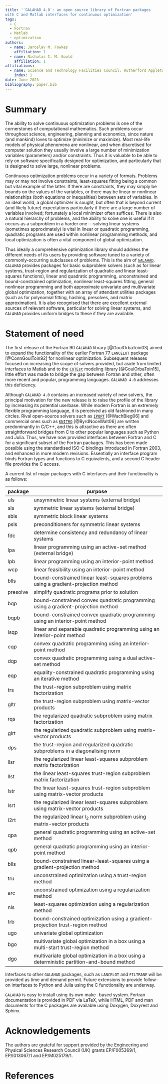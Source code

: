 ```yaml
---
title: '`GALAHAD 4.0`: an open source library of Fortran packages
with C and Matlab interfaces for continuous optimization'
tags:
  - C
  - Fortran
  - Matlab
  - optimization
authors:
  - name: Jaroslav M. Fowkes
    affiliation: 1
  - name: Nicholas I. M. Gould
    affiliation: 1
affiliations:
  - name: Science and Technology Facilities Council, Rutherford Appleton Laboratory, Harwell Campus, Didcot, Oxfordshire, OX11 0QX, UK
    index: 1
date: June 2023
bibliography: paper.bib
---
```

# Summary

The ability to solve continuous optimization problems is one of the
cornerstones of computational mathematics. Such problems occur
throughout science, engineering, planning and economics, since nature
(and mankind) loves to optimize (minimize or maximize). Most real-life
models of physical phenomena are nonlinear, and when discretised for
computer solution they usually involve a large number of minimization
variables (parameters) and/or constraints. Thus it is valuable to be
able to rely on software specifically designed for optimization, and
particularly that is designed to solve large, nonlinear problems.

Continuous optimization problems occur in a variety of formats. Problems
may or may not involve constraints, least-squares fitting being a common
but vital example of the latter. If there are constraints, they may
simply be bounds on the values of the variables, or there may be linear
or nonlinear relationships (both equations or inequalities) between sets
of variables. In an ideal world, a global optimizer is sought, but often
that is beyond current (and likely future) expectations particularly if
there are a large number of variables involved; fortunately a local
minimizer often suffices. There is also a natural hierarchy of problems,
and the ability to solve one is useful if it occurs as a subproblem in a
harder one---solving linear systems (sometimes approximately) is vital
in linear or quadratic programming, quadratic programs are used within
nonlinear programming methods, and local optimization is often a vital
component of global optimization.

Thus ideally a comprehensive optimization library should address the
different needs of its users by providing software tuned to a variety of
commonly-occurring subclasses of problems. This is the aim of
[`GALAHAD`](https://github.com/ralna/GALAHAD). `GALAHAD` provides
packages for basic subproblem solvers (such as for linear systems,
trust-region and regularization of quadratic and linear least-squares
functions), linear and quadratic programming, unconstrained and
bound-constrained optimization, nonlinear least-squares fitting, general
nonlinear programming and both approximate univariate and multivariate
global optimization, together with an array of attendant utilities packages
(such as for polynomial fitting, hashing, presolves, and matrix
approximation).  It is also recognised that there are excellent external
sources of relevant software, particular for solving linear systems,
and `GALAHAD` provides uniform bridges to these if they are available.

# Statement of need

The first release of the Fortran 90 `GALAHAD` library [@GoulOrbaToin03]
aimed to  expand the functionality of the earlier Fortran 77
`LANCELOT` package [@ConnGoulToin92] for nonlinear optimization.
Subsequent releases focused on increasing the scope of solvers provided,
but aside from limited interfaces to Matlab and to the
[`CUTEst`](https://github.com/ralna/CUTEst) modeling library
[@GoulOrbaToin15], little effort was made to
bridge the gap between Fortran and other, often more recent and popular,
programming languages. `GALAHAD 4.0` addresses this deficiency.

Although `GALAHAD 4.0` contains an increased variety of new solvers, the
principal motivation for the new release is to raise the profile of the
library by increasing its potential userbase. While modern Fortran is an
extremely flexible programming language, it is perceived as old fashioned
in many circles. Rival open-source solvers such as
[`IPOPT`](https://github.com/coin-or/Ipopt) [@WachBieg06] and
commercial ones such as
[`KNITRO`](https://www.artelys.com/docs/knitro/) [@ByrdNoceWalt06]
are written predominantly in C/C++, and this is attractive as there are
often straightforward bridges from C to other popular languages such as
Python and Julia. Thus, we have now provided interfaces between Fortran and C
for a significant subset of the Fortran packages. This has been
made possible using the standardised ISO-C bindings introduced in
Fortran 2003, and enhanced in more modern revisions. Essentially an
interface program binds Fortran types and functions to C equivalents, and
a second C header file provides the C access.

A current list of major packages with C interfaces and their functionality
is as follows:

| package | purpose |
| :-------| ------- |
| uls | unsymmetric linear systems (external bridge) |
| sls | symmetric linear systems (external bridge) |
| sbls | symmetric block linear systems |
| psls | preconditioners for symmetric linear systems |
| fdc | determine consistency and redundancy of linear systems |
| lpa | linear programming using an active-set method (external bridge) |
| lpb | linear programming using an interior-point method |
| wcp | linear feasibility using an interior-point method |
| blls | bound-constrained linear least-squares problems using a gradient-projection method |
| presolve| simplify quadratic programs prior to solution |
| bqp | bound-constrained convex quadratic programming using a gradient-projection method |
| bqpb | bound-constrained convex quadratic programming using an interior-point method |
| lsqp | linear and separable quadratic programming using an interior-point method |
| cqp | convex quadratic programming using an interior-point method |
| dqp | convex quadratic programming using a dual active-set method |
| eqp | equality-constrained quadratic programming using an iterative method |
| trs | the trust-region subproblem using matrix factorization |
| gltr | the trust-region subproblem using matrix-vector products |
| rqs | the regularized quadratic subproblem using matrix factorization |
| glrt | the regularized quadratic subproblem using matrix-vector products |
| dps | the trust-region and regularized quadratic subproblems in a diagonalising norm |
| llsr | the regularized linear least-squares subproblem matrix factorization |
| llst | the linear least-squares trust-region subproblem matrix factorization |
| lstr | the linear least-squares trust-region subproblem using matrix-vector products |
| lsrt | the regularized linear least-squares subproblem using matrix-vector products |
| l2rt | the regularized linear $l_2$ norm subproblem using matrix-vector products |
| qpa | general quadratic programming using an active-set method |
| qpb | general quadratic programming using an interior-point method |
| blls | bound-constrained linear-least-squares using a gradient-projection method |
| tru | unconstrained optimization using a trust-region method |
| arc | unconstrained optimization using a regularization method |
| nls | least-squares optimization using a regularization method |
| trb | bound-constrained optimization using a gradient-projection trust-region method |
| ugo | univariate global optimization |
| bgo | multivariate global optimization in a box using a multi-start trust-region method |
| dgo | multivariate global optimization in a box using a deterministic partition-and-bound method |

Interfaces to other `GALAHAD` packages, such as `LANCELOT` and `FILTRANE`
will be provided as time and demand permit. Future extensions to provide
follow-on interfaces to Python and Julia using the C functionality are underway.

`GALAHAD` is easy to install using its own make -based system. Fortran
documentation is provided in PDF via LaTeX, while HTML, PDF and man
documents for the C packages are available using Doxygen, Doxyrest and Sphinx.

# Acknowledgements

The authors are grateful for support provided by the Engineering and Physical
Sciences Research Council (UK) grants EP/F005369/1, EP/I013067/1 and
EP/M025179/1.

# References
